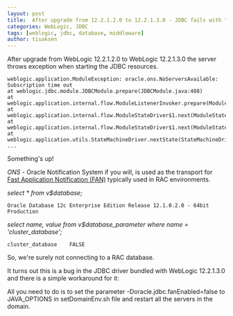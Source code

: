 ```yaml
---
layout: post
title:  After upgrade from 12.2.1.2.0 to 12.2.1.3.0 - JDBC fails with "ONS configuration failed"
categories: WebLogic, JDBC
tags: [weblogic, jdbc, database, middleware]
author: tisaksen
---
```

<link rel="stylesheet" href="//maxcdn.bootstrapcdn.com/font-awesome/4.3.0/css/font-awesome.min.css">
After upgrade from WebLogic 12.2.1.2.0 to WebLogic 12.2.1.3.0 the server throws exception when starting the JDBC resources.


	weblogic.application.ModuleException: oracle.ons.NoServersAvailable: Subscription time out
	at weblogic.jdbc.module.JDBCModule.prepare(JDBCModule.java:408)
	at weblogic.application.internal.flow.ModuleListenerInvoker.prepare(ModuleListenerInvoker.java:100)
	at weblogic.application.internal.flow.ModuleStateDriver$1.next(ModuleStateDriver.java:192)
	at weblogic.application.internal.flow.ModuleStateDriver$1.next(ModuleStateDriver.java:187)
	at weblogic.application.utils.StateMachineDriver.nextState(StateMachineDriver.java:45)
	...

Something's up! 

*ONS* - Oracle Notification System if you will, is used as the transport for [Fast Application Notification (FAN)](http://www.oracle.com/technetwork/database/options/clustering/overview/fastapplicationnotification12c-2538999.pdf) typically used in RAC environments.

*select * from v$database;*

    Oracle Database 12c Enterprise Edition Release 12.1.0.2.0 - 64bit Production

*select name, value from v$database_parameter where name = 'cluster_database';*

    cluster_database	FALSE

So, we're surely not connecting to a RAC database.



It turns out this is a bug in the JDBC driver bundled with WebLogic 12.2.1.3.0 and there is a simple workaround for it:

All you need to do is to set the parameter -Doracle.jdbc.fanEnabled=false to JAVA_OPTIONS in setDomainEnv.sh file and restart all the servers in the domain.



